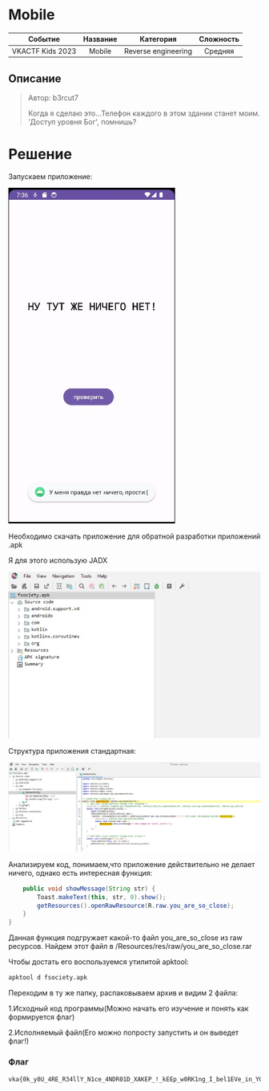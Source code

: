 # Mobile

|   Cобытие   | Название | Категория | Сложность |
| :---------: | :------: | :-------: | :-------: |
| VKACTF Kids 2023 |  Mobile |  Reverse engineering  |  Средняя  |

## Описание

>Автор: b3rcut7
>
>Когда я сделаю это...Телефон каждого в этом здании станет моим. 'Доступ уровня Бог', помнишь?
>

# Решение

Запускаем приложение:

![](images/main.jpg)

Необходимо скачать приложение для обратной разработки приложений .apk

Я для этого использую JADX

![](images/jadx.jpg)

Структура приложения стандартная:

![](images/struct.jpg)

Анализируем код, понимаем,что приложение действительно не делает ничего, однако есть интересная функция:
```java
    public void showMessage(String str) {
        Toast.makeText(this, str, 0).show();
        getResources().openRawResource(R.raw.you_are_so_close);
    }
}
```

Данная функция подгружает какой-то файл you_are_so_close из raw ресурсов.
Найдем этот файл в /Resources/res/raw/you_are_so_close.rar

Чтобы достать его воспользуемся утилитой apktool:
```bash
apktool d fsociety.apk
```

Переходим в ту же папку, распаковываем архив и видим 2 файла:

1.Исходный код программы(Можно начать его изучение и понять как формируется флаг)

2.Исполняемый файл(Его можно попросту запустить и он выведет флаг!)

### Флаг


```
vka{0k_y0U_4RE_R34llY_N1ce_4NDR01D_XAKEP_!_kEEp_w0RK1ng_I_bel1EVe_in_Y0u!}
```
